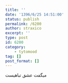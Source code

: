 ```yaml
---
title: ''
date: '1396/6/25 14:51:00'
status: publish
permalink: /6200
author: straxico
excerpt: ''
type: post
id: 6200
category:
    - tytomood
tag: []
post_format: []
---
```

میگفت عشق تباهیست